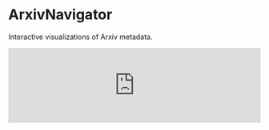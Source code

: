 # ArxivNavigator

Interactive visualizations of Arxiv metadata. 

<script language="JavaScript">
    function resizeIframe(data) {
        document.getElementById('topicsFrame').style.height = data + 'px';
    };

    function sendLocation(){
        //  Notifies child window about parent name.
        var win = window.frames.topicsFrame;
        win.postMessage(window.location.origin, 'https://dvmorozov.github.io/arxiv/ArxivNavigator/topics.html');
    };

    var messageEventHandler = function(event){
        //  Updates frame size according to child window size.
        if(event.origin === 'https://dvmorozov.github.io/arxiv/ArxivNavigator/topics.html'){
            resizeIframe(event.data);
        }
    };

    window.addEventListener('message', messageEventHandler, false);
</script>

<div>
    <iframe src="https://dvmorozov.github.io/arxiv/ArxivNavigator/topics.html"
         title="Arxiv topics by the number of written articles."
         id="topicsFrame" scrolling="no" style="width:100%; border:none;"
         name="topicsFrame" onload="sendLocation();">
    </iframe>
</div>
 